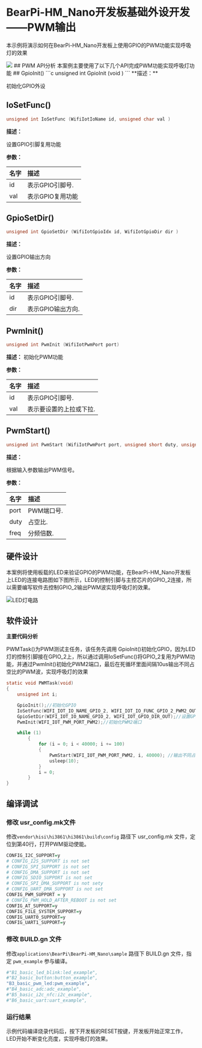 # BearPi-HM_Nano开发板基础外设开发——PWM输出
本示例将演示如何在BearPi-HM_Nano开发板上使用GPIO的PWM功能实现呼吸灯的效果

<img src = "https://gitee.com/bearpi/bearpi-hm_nano/raw/master/applications/BearPi/BearPi-HM_Nano/docs/figures/00_public/BearPi-HM_Nano.png">
## PWM API分析
本案例主要使用了以下几个API完成PWM功能实现呼吸灯功能
## GpioInit()
```c
unsigned int GpioInit (void )
```
 **描述：**

初始化GPIO外设
## IoSetFunc()
```c
unsigned int IoSetFunc (WifiIotIoName id, unsigned char val )
```
**描述：**

设置GPIO引脚复用功能

**参数：**

|名字|描述|
|:--|:------| 
| id | 表示GPIO引脚号.  |
| val | 表示GPIO复用功能 |

## GpioSetDir()
```c
unsigned int GpioSetDir (WifiIotGpioIdx id, WifiIotGpioDir dir )
```
**描述：**

设置GPIO输出方向

**参数：**

|名字|描述|
|:--|:------| 
| id | 表示GPIO引脚号.  |
| dir | 表示GPIO输出方向.  |


## PwmInit()
```c
unsigned int PwmInit (WifiIotPwmPort port)
```
**描述：**
初始化PWM功能

**参数：**

|名字|描述|
|:--|:------| 
| id | 表示GPIO引脚号.  |
| val | 表示要设置的上拉或下拉.  |


## PwmStart()
```c
unsigned int PwmStart (WifiIotPwmPort port, unsigned short duty, unsigned short freq )
```
**描述：**

根据输入参数输出PWM信号。

**参数：**

|名字|描述|
|:--|:------| 
| port | PWM端口号.  |
| duty| 占空比.  |
| freq| 分频倍数.  |


## 硬件设计
本案例将使用板载的LED来验证GPIO的PWM功能，在BearPi-HM_Nano开发板上LED的连接电路图如下图所示，LED的控制引脚与主控芯片的GPIO_2连接，所以需要编写软件去控制GPIO_2输出PWM波实现呼吸灯的效果。

![](/applications/BearPi/BearPi-HM_Nano/docs/figures/B3_basic_pwm_led/LED灯电路.png "LED灯电路")

## 软件设计

**主要代码分析**

PWMTask()为PWM测试主任务，该任务先调用 GpioInit()初始化GPIO，因为LED灯的控制引脚接在GPIO_2上，所以通过调用IoSetFunc()将GPIO_2复用为PWM功能，并通过PwmInit()初始化PWM2端口，最后在死循环里面间隔10us输出不同占空比的PWM波，实现呼吸灯的效果
```c
static void PWMTask(void)
{
    unsigned int i;

    GpioInit();//初始化GPIO
    IoSetFunc(WIFI_IOT_IO_NAME_GPIO_2, WIFI_IOT_IO_FUNC_GPIO_2_PWM2_OUT);//设置GPIO_2引脚复用功能为PWM
    GpioSetDir(WIFI_IOT_IO_NAME_GPIO_2, WIFI_IOT_GPIO_DIR_OUT);//设置GPIO_2引脚为输出模式
    PwmInit(WIFI_IOT_PWM_PORT_PWM2);//初始化PWM2端口

    while (1) 
        {
            for (i = 0; i < 40000; i += 100)
            {
                PwmStart(WIFI_IOT_PWM_PORT_PWM2, i, 40000); //输出不同占空比的PWM波
                usleep(10);
            }            
            i = 0;
        }    
}
```

## 编译调试

### 修改 usr_config.mk文件
修改`vendor\hisi\hi3861\hi3861\build\config` 路径下 usr_config.mk 文件，定位到第40行，打开PWM驱动使能。

```r
CONFIG_I2C_SUPPORT=y
# CONFIG_I2S_SUPPORT is not set
# CONFIG_SPI_SUPPORT is not set
# CONFIG_DMA_SUPPORT is not set
# CONFIG_SDIO_SUPPORT is not set
# CONFIG_SPI_DMA_SUPPORT is not sety
# CONFIG_UART_DMA_SUPPORT is not set
CONFIG_PWM_SUPPORT = y
# CONFIG_PWM_HOLD_AFTER_REBOOT is not set
CONFIG_AT_SUPPORT=y
CONFIG_FILE_SYSTEM_SUPPORT=y
CONFIG_UART0_SUPPORT=y
CONFIG_UART1_SUPPORT=y
```

### 修改 BUILD.gn 文件


修改`applications\BearPi\BearPi-HM_Nano\sample` 路径下 BUILD.gn 文件，指定 `pwm_example` 参与编译。

```r
#"B1_basic_led_blink:led_example",
#"B2_basic_button:button_example",
"B3_basic_pwm_led:pwm_example",
#"B4_basic_adc:adc_example",
#"B5_basic_i2c_nfc:i2c_example",
#"B6_basic_uart:uart_example",
```   

    


### 运行结果<a name="section18115713118"></a>

示例代码编译烧录代码后，按下开发板的RESET按键，开发板开始正常工作，LED开始不断变化亮度，实现呼吸灯的效果。


